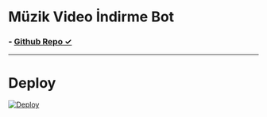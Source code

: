 # Müzik Video İndirme Bot

### - [ Github Repo ✓ ](https://github.com/MehmetAtes21/Song) 

------------------------



# Deploy
<a href="https://heroku.com/deploy?template=https://github.com/MehmetAtes21/song">
  <img src="https://www.herokucdn.com/deploy/button.svg" alt="Deploy">
</a>
